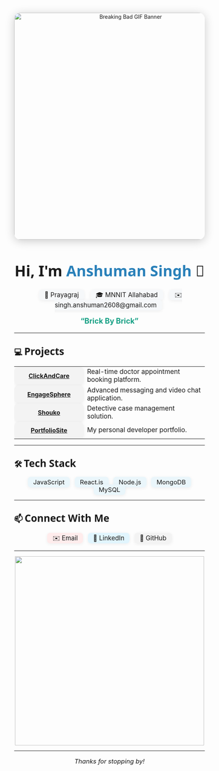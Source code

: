 <!-- GitHub Profile README for Anshuman Singh -->

<p align="center">
  <img src="https://media.giphy.com/media/v1.Y2lkPTc5MGI3NjExdHRoMWdpYjV5a3IwMGg4bTVoem45YXNuNnJxOTN1NHc3OTg3c3NjZSZlcD12MV9naWZzX3NlYXJjaCZjdD1n/l4FGn9OKY4rQLpk1a/giphy.gif" width="600" alt="Breaking Bad GIF Banner" style="border-radius:16px;box-shadow:0 4px 24px 0 #0003;"/>
</p>

<h1 align="center" style="font-family:Segoe UI,Roboto,Arial,sans-serif;font-size:2.8em;font-weight:700;">Hi, I'm <span style="color:#2980b9;">Anshuman Singh</span> 👋</h1>

<p align="center" style="font-size:1.2em;">
  <span style="background:#f6f8fa;border-radius:8px;padding:4px 14px;margin:4px 6px;box-shadow:0 2px 8px #0001;">📍 Prayagraj</span>
  <span style="background:#f6f8fa;border-radius:8px;padding:4px 14px;margin:4px 6px;box-shadow:0 2px 8px #0001;">🎓 MNNIT Allahabad</span>
  <span style="background:#f6f8fa;border-radius:8px;padding:4px 14px;margin:4px 6px;box-shadow:0 2px 8px #0001;">✉️ singh.anshuman2608@gmail.com</span>
</p>

<p align="center" style="font-size:1.4em;font-weight:bold;color:#16a085;">
  “Brick By Brick”
</p>

---

## 💻 <span style="font-family:Segoe UI,Roboto,Arial,sans-serif;font-weight:600;font-size:1.25em;">Projects</span>

<table align="center">
  <tr>
    <td width="160" align="center" style="background:#f3f3f3;border-radius:12px;padding:12px;box-shadow:0 2px 8px #0001;">
      <a href="https://github.com/aries1232/ClickAndCare"><b>ClickAndCare</b></a>
    </td>
    <td style="font-size:1.08em;">Real-time doctor appointment booking platform.</td>
  </tr>
  <tr>
    <td width="160" align="center" style="background:#f3f3f3;border-radius:12px;padding:12px;box-shadow:0 2px 8px #0001;">
      <a href="https://github.com/anshu-man26/EngageSphere"><b>EngageSphere</b></a>
    </td>
    <td style="font-size:1.08em;">Advanced messaging and video chat application.</td>
  </tr>
  <tr>
    <td width="160" align="center" style="background:#f3f3f3;border-radius:12px;padding:12px;box-shadow:0 2px 8px #0001;">
      <a href="https://github.com/anshu-man26/Shouko"><b>Shouko</b></a>
    </td>
    <td style="font-size:1.08em;">Detective case management solution.</td>
  </tr>
  <tr>
    <td width="160" align="center" style="background:#f3f3f3;border-radius:12px;padding:12px;box-shadow:0 2px 8px #0001;">
      <a href="https://github.com/anshu-man26/PortfolioSite"><b>PortfolioSite</b></a>
    </td>
    <td style="font-size:1.08em;">My personal developer portfolio.</td>
  </tr>
</table>

---

## 🛠️ <span style="font-family:Segoe UI,Roboto,Arial,sans-serif;font-weight:600;font-size:1.25em;">Tech Stack</span>

<p align="center" style="font-size:1.18em;">
  <span style="background:#eaf6fb;border-radius:8px;padding:4px 14px;margin:4px 4px;box-shadow:0 2px 8px #0001;">JavaScript</span>
  <span style="background:#eaf6fb;border-radius:8px;padding:4px 14px;margin:4px 4px;box-shadow:0 2px 8px #0001;">React.js</span>
  <span style="background:#eaf6fb;border-radius:8px;padding:4px 14px;margin:4px 4px;box-shadow:0 2px 8px #0001;">Node.js</span>
  <span style="background:#eaf6fb;border-radius:8px;padding:4px 14px;margin:4px 4px;box-shadow:0 2px 8px #0001;">MongoDB</span>
  <span style="background:#eaf6fb;border-radius:8px;padding:4px 14px;margin:4px 4px;box-shadow:0 2px 8px #0001;">MySQL</span>
</p>

---

## 📫 <span style="font-family:Segoe UI,Roboto,Arial,sans-serif;font-weight:600;font-size:1.25em;">Connect With Me</span>

<p align="center" style="font-size:1.2em;">
  <a href="mailto:singh.anshuman2608@gmail.com" style="text-decoration:none;">
    <span style="background:#ffecec;border-radius:8px;padding:4px 14px;margin:4px 4px;box-shadow:0 2px 8px #0001;">✉️ Email</span>
  </a>
  <a href="https://linkedin.com/in/anshu-man26" style="text-decoration:none;">
    <span style="background:#e1f5fe;border-radius:8px;padding:4px 14px;margin:4px 4px;box-shadow:0 2px 8px #0001;">🔗 LinkedIn</span>
  </a>
  <a href="https://github.com/anshu-man26" style="text-decoration:none;">
    <span style="background:#f3f3f3;border-radius:8px;padding:4px 14px;margin:4px 4px;box-shadow:0 2px 8px #0001;">🐙 GitHub</span>
  </a>
</p>

---

<p align="center">
  <img src="https://github-readme-stats.vercel.app/api?username=anshu-man26&show_icons=true&theme=radical" width="500"/>
</p>

---

<p align="center" style="font-size:1.18em;"><i>Thanks for stopping by!</i></p>
